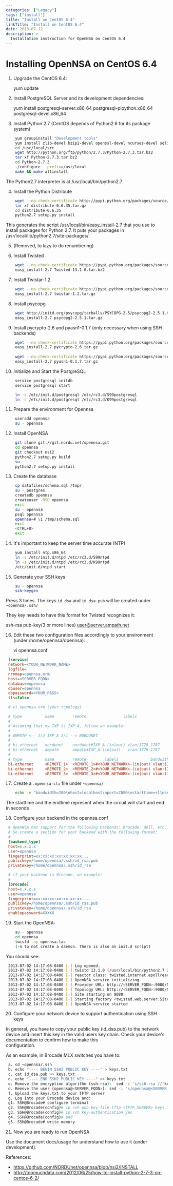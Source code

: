 ```yaml
---
categories: ["Legacy"]
tags: ["install"]
title: "Install on CentOS 6.4"
linkTitle: "Install on CentOS 6.4"
date: 2013-07-12
description: >
  Installation instruction for OpenNSA on CentOS 6.4
---
```

# Installing OpenNSA on CentOS 6.4

1) Upgrade the CentOS 6.4:

    yum update

2) Install PostgreSQL Server and its development dependencies:

    yum install postgresql-server.x86_64 postgresql-plpython.x86_64 postgresql-devel.x86_64

3) Install Python 2.7 (CentOS depends of Python2.6 for its package system)

```sh
    yum groupinstall "Development tools"
    yum install zlib-devel bzip2-devel openssl-devel ncurses-devel sqlite-devel readline-devel tk-devel
    cd /usr/local/src
    wget http://python.org/ftp/python/2.7.3/Python-2.7.3.tar.bz2
    tar xf Python-2.7.3.tar.bz2
    cd Python-2.7.3
    ./configure --prefix=/usr/local
    make && make altinstall
```

The Python2.7 interpreter is at /usr/local/bin/python2.7

4) Install the Python Distribute

```sh
    wget --no-check-certificate http://pypi.python.org/packages/source/d/distribute/distribute-0.6.35.tar.gz
    tar xf distribute-0.6.35.tar.gz
    cd distribute-0.6.35
    python2.7 setup.py install
```

 This generates the script /usr/local/bin/easy_install-2.7 that you use to install packages for Python 2.7.
 It puts your packages in /usr/local/lib/python2.7/site-packages/

5) (Removed, to lazy to do renumbering)

6) Install Twisted

```sh
    wget --no-check-certificate https://pypi.python.org/packages/source/T/Twisted/Twisted-13.1.0.tar.bz2#md5=5609c91ed465f5a7da48d30a0e7b6960
    easy_install-2.7 Twisted-13.1.0.tar.bz2
```

7) Install Twistar-1.2

```sh
    wget --no-check-certificate https://pypi.python.org/packages/source/t/twistar/twistar-1.2.tar.gz#md5=4f63af14339b1f2d9556395b527ea7a4
    easy_install-2.7 twistar-1.2.tar.gz
```

8) Install psycopg

```sh
    wget http://initd.org/psycopg/tarballs/PSYCOPG-2-5/psycopg2-2.5.1.tar.gz
    easy_install-2.7 psycopg2-2.5.1.tar.gz
```

9) Install pycrypto-2.6 and pyasn1-0.1.7 (only necessary when using SSH backends)


```sh
    wget --no-check-certificate https://pypi.python.org/packages/source/p/pycrypto/pycrypto-2.6.tar.gz
    easy_install-2.7 pycrypto-2.6.tar.gz
 
    wget --no-check-certificate https://pypi.python.org/packages/source/p/pyasn1/pyasn1-0.1.7.tar.gz#md5=2cbd80fcd4c7b1c82180d3d76fee18c8
    easy_install-2.7 pyasn1-0.1.7.tar.gz
```
 
10) Initialize and Start the PostgreSQL


```sh
    service postgresql initdb
    service postgresql start

    ln -s /etc/init.d/postgresql /etc/rc3.d/S99postgresql
    ln -s /etc/init.d/postgresql /etc/rc3.d/K99postgresql
```

11) Prepare the environment for Opennsa

```sh
    useradd opennsa
    su - opennsa
```

12) Install OpenNSA

```sh
    git clone git://git.nordu.net/opennsa.git
    cd opennsa
    git checkout nsi2
    python2.7 setup.py build
    su
    python2.7 setup.py install
```
 
13) Create the database

```sh
    cp datafiles/schema.sql /tmp/
    su - postgres
    createdb opennsa
    createuser -RSD opennsa 
    exit
    su - opennsa
    psql opennsa
    opennsa=# \i /tmp/schema.sql
    exit
    <CTRL+D>
    exit
```
14) It's important to keep the server time accurate (NTP)

```sh
    yum install ntp.x86_64
    ln -s /etc/init.d/ntpd /etc/rc3.d/S99ntpd
    ln -s /etc/init.d/ntpd /etc/rc3.d/K99ntpd
    /etc/init.d/ntpd start
```

15) Generate your SSH keys

```sh
    su - opennsa
    ssh-keygen
```
 

 Press <ENTER> 3 times. The keys `id_dsa` and `id_dsa.pub` will be created under `~opennsa/.ssh/`
 
 They key needs to have this format for Twisted recognizes it:
 
 ssh-rsa pub-key(3 or more lines) user@server.ampath.net
 
16) Edit these two configuration files accordingly to your environment (under /home/opennsa/opennsa):

    vi opennsa.conf

```ini
 [service]
 network=<YOUR_NETWORK_NAME>
 logfile=
 nrmmap=opennsa.nrm
 host=<SERVER_FQDN>
 database=opennsa
 dbuser=opennsa
 dbpassword=<YOUR_PASS>
 tls=false

 # vi opennsa.nrm (your topology)

 # type          name        remote                labels              bandwith    interface
 #
 # Assuming that my IXP is IXP_A, follow an example:
 #
 # AMPATH <-- 2/2 IXP_A 2/1 --> NORDUNET
 #
 # bi-ethernet   nordunet    nordunet#IXP_A-(in|out) vlan:1779-1787      1000        2/1
 # bi-ethernet   ampath      ampath#IXP_A-(in|out)   vlan:1779-1787      1000        2/2
 #
 # type          name        remote        labels              bandwith    interface
 bi-ethernet     <REMOTE_1>  <REMOTE_1>#<YOUR_NETWORK>-(in|out) vlan:1779-1787      1000        <DEVICE_PORT_1>
 bi-ethernet     <REMOTE_2>  <REMOTE_2>#<YOUR_NETWORK>-(in|out) vlan:1779-1787      1000        <DEVICE_PORT_2>
 bi-ethernet     <REMOTE_3>  <REMOTE_3>#<YOUR_NETWORK>-(in|out) vlan:1779-1787      1000        <DEVICE_PORT_3>
```



17) Create a `.opennsa-cli` file under `~opennsa/`

```sh
    echo -e "bandwidth=200\nhost=localhost\nport=7080\nstarttime=+1\nendtime=+20" > ~opennsa/.opennsa-cli
``` 

 The starttime and the endtime represent when the circuit will start and end in seconds

18) Configure your backend in the opennsa.conf

```ini
 # OpenNSA has support for the following backends: brocade, dell, etc...
 # So create a section for your backend with the following format:
 #
 [backend_type]
 host=x.x.x.x
 user=opennsa
 fingerprint=xx:xx:xx:xx:xx:xx:xx...
 publickey=/home/opennsa/.ssh/id_rsa.pub
 privatekey=/home/opennsa/.ssh/id_rsa

 # if your backend is Brocade, an example:
 #
 [brocade]
 host=x.x.x.x
 user=opennsa
 fingerprint=xx:xx:xx:xx:xx:xx:xx....
 publickey=/home/opennsa/.ssh/id_rsa.pub
 privatekey=/home/opennsa/.ssh/id_rsa
 enablepassword=XXXXX
```

19) Start the OpenNSA:

```sh
    su - opennsa
    cd opennsa
    twistd -ny opennsa.tac
    (-n to not create a daemon. There is also an init.d script)
```

 You should see:

```sh 
 2013-07-02 14:17:08-0400 [-] Log opened.
 2013-07-02 14:17:08-0400 [-] twistd 13.1.0 (/usr/local/bin/python2.7 2.7.3) starting up.
 2013-07-02 14:17:08-0400 [-] reactor class: twisted.internet.epollreactor.EPollReactor.
 2013-07-02 14:17:08-0400 [-] OpenNSA service initializing
 2013-07-02 14:17:08-0400 [-] Provider URL: http://<SERVER_FQDN>:9080/NSI/services/CS2
 2013-07-02 14:17:08-0400 [-] Topology URL: http://<SERVER_FQDN>:9080/NSI/topology/<YOUR_NETWORK>.xml
 2013-07-02 14:17:08-0400 [-] Site starting on 9080
 2013-07-02 14:17:08-0400 [-] Starting factory <twisted.web.server.Siteinstance at 0x1df39e0>
 2013-07-02 14:17:08-0400 [-] OpenNSA service started
```

20) Configure your network device to support authentication using SSH keys

 In general, you have to copy your public key (id_dsa.pub) to the network device
 and insert this key in the valid users key chain. Check your device's documentation to confirm how to make this  
 configuration.
 
 As an example, in Brocade MLX switches you have to:

```sh
 a. cd ~opennsa/.ssh
 b. echo "---- BEGIN SSH2 PUBLIC KEY ----" > keys.txt
 c. cat id_dsa.pub >> keys.txt
 d. echo "---- END SSH2 PUBLIC KEY ----" >> keys.txt
 e. Remove the encryption algorithm (ssh-rsa):  sed -i 's/ssh-rsa //'keys.txt
 d. Remove the user (opennsa@<SERVER_FQDN>): sed -i 's/opennsa@<SERVER_FQDN>//' keys.txt
 f. Upload the keys.txt to your TFTP server
 g. Log into your Brocade device and:
 g1. SSH@Brocade# configure terminal
 g2. SSH@Brocade(config)# ip ssh pub-key-file tftp <TFTP_SERVER> keys.txt
 g3. SSH@Brocade(config)# ip ssh key-authentication yes
 g4. SSH@Brocade(config)# end
 g5. SSH@Brocade# write memory
```

21) Now you are ready to run OpenNSA

 Use the document docs/usage for understand how to use it (under development).

References:
 
* https://github.com/NORDUnet/opennsa/blob/nsi2/INSTALL
* http://toomuchdata.com/2012/06/25/how-to-install-python-2-7-3-on-centos-6-2/

